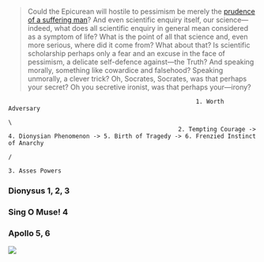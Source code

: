 >  Could the Epicurean will hostile to pessimism be merely the [prudence of a suffering man](https://en.wikisource.org/wiki/An_Attempt_at_Self-Criticism)? And even scientific enquiry itself, our science—indeed, what does all scientific enquiry in general mean considered as a symptom of life? What is the point of all that science and, even more serious, where did it come from? What about that? Is scientific scholarship perhaps only a fear and an excuse in the face of pessimism, a delicate self-defence against—the Truth? And speaking morally, something like cowardice and falsehood? Speaking unmorally, a clever trick? Oh, Socrates, Socrates, was that perhaps your secret? Oh you secretive ironist, was that perhaps your—irony?
                                                         
                                                         1. Worth Adversary
                                                                           \
                                                    2. Tempting Courage -> 4. Dionysian Phenomenon -> 5. Birth of Tragedy -> 6. Frenzied Instinct of Anarchy
                                                                           /
                                                                           3. Asses Powers


### Dionysus 1, 2, 3
### Sing O Muse! 4
### Apollo 5, 6

![](https://abikesa.github.io/zarathustra/zara.png)
